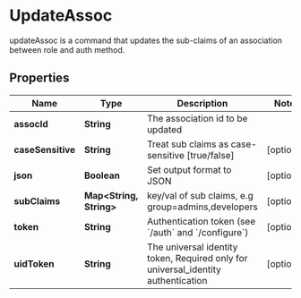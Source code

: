 

# UpdateAssoc

updateAssoc is a command that updates the sub-claims of an association between role and auth method.

## Properties

| Name | Type | Description | Notes |
|------------ | ------------- | ------------- | -------------|
|**assocId** | **String** | The association id to be updated |  |
|**caseSensitive** | **String** | Treat sub claims as case-sensitive [true/false] |  [optional] |
|**json** | **Boolean** | Set output format to JSON |  [optional] |
|**subClaims** | **Map&lt;String, String&gt;** | key/val of sub claims, e.g group&#x3D;admins,developers |  [optional] |
|**token** | **String** | Authentication token (see &#x60;/auth&#x60; and &#x60;/configure&#x60;) |  [optional] |
|**uidToken** | **String** | The universal identity token, Required only for universal_identity authentication |  [optional] |



